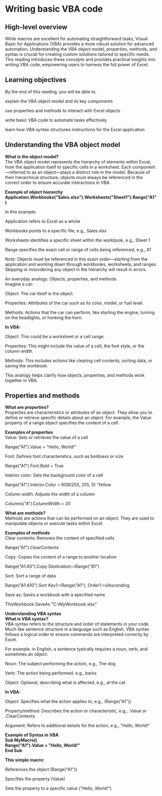 # Writing basic VBA code                                      
## High-level overview                                                       
While macros are excellent for automating straightforward tasks, Visual Basic for Applications (VBA) provides a more robust solution for advanced automation. Understanding the VBA object model, properties, methods, and syntax is crucial for creating custom solutions tailored to specific needs. This reading introduces these concepts and provides practical insights into writing VBA code, empowering users to harness the full power of Excel.

## Learning objectives                                                                         
By the end of this reading, you will be able to:

explain the VBA object model and its key components

use properties and methods to interact with Excel objects

write basic VBA code to automate tasks effectively

learn how VBA syntax structures instructions for the Excel application

## Understanding the VBA object model           
**What is the object model?**                                      
The VBA object model represents the hierarchy of elements within Excel, from the application itself to specific cells in a worksheet. Each component—referred to as an object—plays a distinct role in the model. Because of their hierarchical structure, objects must always be referenced in the correct order to ensure accurate interactions in VBA.

**Example of object hierarchy**                    
**Application.Workbooks("Sales.xlsx").Worksheets("Sheet1").Range("A1")**                   

In this example:

Application refers to Excel as a whole

Workbooks points to a specific file, e.g., Sales.xlsx

Worksheets identifies a specific sheet within the workbook, e.g., Sheet 1

Range specifies the exact cell or range of cells being referenced, e.g., A1

Note: Objects must be referenced in this exact order—starting from the application and working down through workbooks, worksheets, and ranges. Skipping or misordering any object in the hierarchy will result in errors.

An everyday analogy: Objects, properties, and methods                 
Imagine a car:

Object: The car itself is the object.

Properties: Attributes of the car such as its color, model, or fuel level.

Methods: Actions that the car can perform, like starting the engine, turning on the headlights, or honking the horn.

**In VBA:**

Object: This could be a worksheet or a cell range.

Properties: This might include the value of a cell, the font style, or the column width.

Methods: This includes actions like clearing cell contents, sorting data, or saving the workbook.

This analogy helps clarify how objects, properties, and methods work together in VBA.

## Properties and methods          
**What are properties?**                    
Properties are characteristics or attributes of an object. They allow you to define or retrieve specific details about an object. For example, the Value property of a range object specifies the content of a cell.

**Examples of properties**                     
Value: Sets or retrieves the value of a cell

Range("A1").Value = "Hello, World!"               

Font: Defines font characteristics, such as boldness or size

Range("A1").Font.Bold = True

Interior color: Sets the background color of a cell

Range("A1").Interior.Color = RGB(255, 255, 0) 'Yellow

Column width: Adjusts the width of a column

Columns("A").ColumnWidth = 20

**What are methods?**         
Methods are actions that can be performed on an object. They are used to manipulate objects or execute tasks within Excel.

**Examples of methods**                                          
Clear contents: Removes the content of specified cells

Range("A1").ClearContents

Copy: Copies the content of a range to another location

Range("A1:A5").Copy Destination:=Range("B1")

Sort: Sort a range of data

Range("A1:A10").Sort Key1:=Range("A1"), Order1:=xlAscending

Save as: Saves a workbook with a specified name	

ThisWorkbook.SaveAs "C:\MyWorkbook.xlsx"

**Understanding VBA syntax**          
**What is VBA syntax?**                         
VBA syntax refers to the structure and order of statements in your code. Much like sentence structure in a language such as English, VBA syntax follows a logical order to ensure commands are interpreted correctly by Excel.

For example, in English, a sentence typically requires a noun, verb, and sometimes an object:

Noun: The subject performing the action, e.g., The dog

Verb: The action being performed, e.g., barks

Object: Optional, describing what is affected, e.g., at the cat

**In VBA:**

Object: Specifies what the action applies to, e.g., (Range("A1"))

Property/method: Describes the action or characteristic, e.g., .Value or .ClearContents

Argument: Refers to additional details for the action, e.g., "Hello, World!"

**Example of Syntax in VBA**        
**Sub MyMacro()**                  
   **Range("A1").Value = "Hello, World!"**                  
**End Sub**                  

**This simple macro:**                            

References the object (Range("A1"))

Specifies the property (Value)

Sets the property to a specific value ("Hello, World!")
